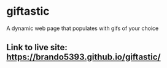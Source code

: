 # giftastic
A dynamic web page that populates with gifs of your choice
## Link to live site: https://brando5393.github.io/giftastic/
